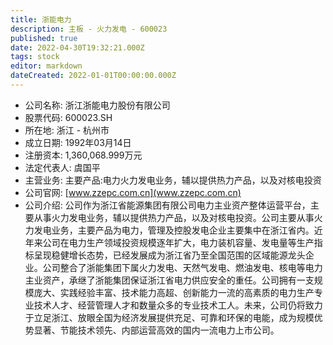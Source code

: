 ```yaml
---
title: 浙能电力
description: 主板 - 火力发电 - 600023
published: true
date: 2022-04-30T19:32:21.000Z
tags: stock
editor: markdown
dateCreated: 2022-01-01T00:00:00.000Z
---
```


- 公司名称: 浙江浙能电力股份有限公司
- 股票代码: 600023.SH
- 所在地: 浙江 - 杭州市
- 成立日期: 1992年03月14日
- 注册资本: 1,360,068.999万元
- 法定代表人: 虞国平
- 主营业务: 主要产品:电力火力发电业务，辅以提供热力产品，以及对核电投资
- 公司官网: [www.zzepc.com.cn](www.zzepc.com.cn)
- 公司介绍: 公司作为浙江省能源集团有限公司电力主业资产整体运营平台，主要从事火力发电业务，辅以提供热力产品，以及对核电投资。公司主要从事火力发电业务，主要产品为电力，管理及控股发电企业主要集中在浙江省内。近年来公司在电力生产领域投资规模逐年扩大，电力装机容量、发电量等生产指标呈现稳健增长态势，已经发展成为浙江省乃至全国范围的区域能源龙头企业。公司整合了浙能集团下属火力发电、天然气发电、燃油发电、核电等电力主业资产，承继了浙能集团保证浙江省电力供应安全的重任。公司拥有一支规模庞大、实践经验丰富、技术能力高超、创新能力一流的高素质的电力生产专业技术人才、经营管理人才和数量众多的专业技术工人。未来，公司仍将致力于立足浙江、放眼全国为经济发展提供充足、可靠和环保的电能，成为规模优势显著、节能技术领先、内部运营高效的国内一流电力上市公司。


